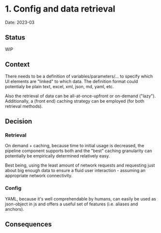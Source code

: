 # 1. Config and data retrieval

Date: 2023-03

## Status

WIP

## Context

There needs to be a definition of variables/parameters/... to specify which UI elements are "linked" to which data.
The definition format could potentialy be plain text, excel, xml, json, md, yaml, etc.

Also the retrieval of data can be all-at-once-upfront or on-demand ("lazy").
Additionally, a (front end) caching strategy can be employed (for both retrieval methods).

## Decision

### Retrieval

On demand + caching, because time to initial usage is decreased, the pipeline component supports both and the "best" caching granularity can potentially be empirically determined relatively easy.

Best being, using the least amount of network requests and requesting just about big enough data to ensure a fluid user interaction - assuming an appropriate network connectivity.

### Config

YAML, because it's well comprehendable by humans, can easily be used as json-object in js and offers a useful set of features (i.e. aliases and anchors).

## Consequences


